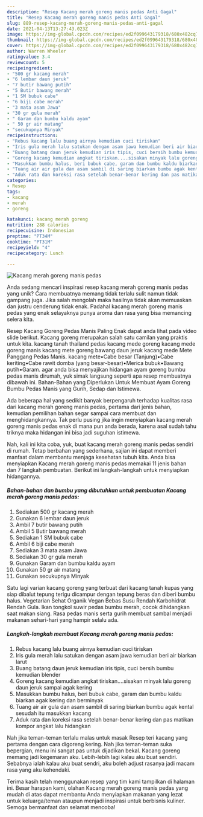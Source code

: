 ```yaml
---
description: "Resep Kacang merah goreng manis pedas Anti Gagal"
title: "Resep Kacang merah goreng manis pedas Anti Gagal"
slug: 889-resep-kacang-merah-goreng-manis-pedas-anti-gagal
date: 2021-04-13T13:27:43.023Z
image: https://img-global.cpcdn.com/recipes/ed2f099643179318/680x482cq70/kacang-merah-goreng-manis-pedas-foto-resep-utama.jpg
thumbnail: https://img-global.cpcdn.com/recipes/ed2f099643179318/680x482cq70/kacang-merah-goreng-manis-pedas-foto-resep-utama.jpg
cover: https://img-global.cpcdn.com/recipes/ed2f099643179318/680x482cq70/kacang-merah-goreng-manis-pedas-foto-resep-utama.jpg
author: Warren Wheeler
ratingvalue: 3.4
reviewcount: 5
recipeingredient:
- "500 gr kacang merah"
- "6 lembar daun jeruk"
- "7 butir bawang putih"
- "5 Butir bawang merah"
- "1 SM bubuk cabe"
- "6 biji cabe merah"
- "3 mata asam Jawa"
- "30 gr gula merah"
- " Garam dan bumbu kaldu ayam"
- " 50 gr air matang"
- "secukupnya Minyak"
recipeinstructions:
- "Rebus kacang lalu buang airnya kemudian cuci tiriskan"
- "Iris gula merah lalu satukan dengan asam jawa kemudian beri air biarkan larut"
- "Buang batang daun jeruk kemudian iris tipis, cuci bersih bumbu kemudian blender"
- "Goreng kacang kemudian angkat tiriskan....sisakan minyak lalu goreng daun jeruk sampai agak kering"
- "Masukkan bumbu halus, beri bubuk cabe, garam dan bumbu kaldu biarkan agak kering dan berminyak"
- "Tuang air air gula dan asam sambil di saring biarkan bumbu agak kental sesudah itu masukkan kacang"
- "Aduk rata dan koreksi rasa setelah benar-benar kering dan pas matikan kompor angkat lalu hidangkan"
categories:
- Resep
tags:
- kacang
- merah
- goreng

katakunci: kacang merah goreng 
nutrition: 288 calories
recipecuisine: Indonesian
preptime: "PT34M"
cooktime: "PT31M"
recipeyield: "4"
recipecategory: Lunch

---
```



![Kacang merah goreng manis pedas](https://img-global.cpcdn.com/recipes/ed2f099643179318/680x482cq70/kacang-merah-goreng-manis-pedas-foto-resep-utama.jpg)

Anda sedang mencari inspirasi resep kacang merah goreng manis pedas yang unik? Cara membuatnya memang tidak terlalu sulit namun tidak gampang juga. Jika salah mengolah maka hasilnya tidak akan memuaskan dan justru cenderung tidak enak. Padahal kacang merah goreng manis pedas yang enak selayaknya punya aroma dan rasa yang bisa memancing selera kita.

Resep Kacang Goreng Pedas Manis Paling Enak dapat anda lihat pada video slide berikut. Kacang goreng merupakan salah satu camilan yang praktis untuk kita. kacang tanah thailand pedas kacang mede goreng kacang mede goreng manis kacang mete goreng bawang daun jeruk kacang mede Mete Panggang Pedas Manis. kacang mete•Cabe besar (Tanjung)•Cabe keriting•Cabe rawit domba (yang besar-besar)•Merica bubuk•Bawang putih•Garam. agar anda bisa menyajikan hidangan ayam goreng bumbu pedas manis dirumah, yuk simak langsung seperti apa resep membuatnya dibawah ini. Bahan-Bahan yang Diperlukan Untuk Membuat Ayam Goreng Bumbu Pedas Manis yang Gurih, Sedap dan Istimewa.

Ada beberapa hal yang sedikit banyak berpengaruh terhadap kualitas rasa dari kacang merah goreng manis pedas, pertama dari jenis bahan, kemudian pemilihan bahan segar sampai cara membuat dan menghidangkannya. Tak perlu pusing jika ingin menyiapkan kacang merah goreng manis pedas enak di mana pun anda berada, karena asal sudah tahu triknya maka hidangan ini bisa jadi suguhan istimewa.


Nah, kali ini kita coba, yuk, buat kacang merah goreng manis pedas sendiri di rumah. Tetap berbahan yang sederhana, sajian ini dapat memberi manfaat dalam membantu menjaga kesehatan tubuh kita. Anda bisa menyiapkan Kacang merah goreng manis pedas memakai 11 jenis bahan dan 7 langkah pembuatan. Berikut ini langkah-langkah untuk menyiapkan hidangannya.

<!--inarticleads1-->

##### Bahan-bahan dan bumbu yang dibutuhkan untuk pembuatan Kacang merah goreng manis pedas:

1. Sediakan 500 gr kacang merah
1. Gunakan 6 lembar daun jeruk
1. Ambil 7 butir bawang putih
1. Ambil 5 Butir bawang merah
1. Sediakan 1 SM bubuk cabe
1. Ambil 6 biji cabe merah
1. Sediakan 3 mata asam Jawa
1. Sediakan 30 gr gula merah
1. Gunakan  Garam dan bumbu kaldu ayam
1. Gunakan  50 gr air matang
1. Gunakan secukupnya Minyak


Satu lagi varian kacang goreng yang terbuat dari kacang tanah kupas yang siap dibalut tepung terigu dicampur dengan tepung beras dan diberi bumbu halus. Vegetarian Sehat Organik Vegan Bebas Susu Rendah Karbohidrat Rendah Gula. Ikan tongkol suwir pedas bumbu merah, cocok dihidangkan saat makan siang. Rasa pedas manis serta gurih membuat sambal menjadi makanan sehari-hari yang hampir selalu ada. 

<!--inarticleads2-->

##### Langkah-langkah membuat Kacang merah goreng manis pedas:

1. Rebus kacang lalu buang airnya kemudian cuci tiriskan
1. Iris gula merah lalu satukan dengan asam jawa kemudian beri air biarkan larut
1. Buang batang daun jeruk kemudian iris tipis, cuci bersih bumbu kemudian blender
1. Goreng kacang kemudian angkat tiriskan....sisakan minyak lalu goreng daun jeruk sampai agak kering
1. Masukkan bumbu halus, beri bubuk cabe, garam dan bumbu kaldu biarkan agak kering dan berminyak
1. Tuang air air gula dan asam sambil di saring biarkan bumbu agak kental sesudah itu masukkan kacang
1. Aduk rata dan koreksi rasa setelah benar-benar kering dan pas matikan kompor angkat lalu hidangkan


Nah jika teman-teman terlalu malas untuk masak Resep teri kacang yang pertama dengan cara digoreng kering. Nah jika teman-teman suka bepergian, menu ini sangat pas untuk dijadikan bekal. Kacang goreng memang jadi kegemaran aku. Lebih-lebih lagi kalau aku buat sendiri. Sebabnya ialah kalau aku buat sendri, aku boleh adjust rasanya jadi macam rasa yang aku kehendaki. 

Terima kasih telah menggunakan resep yang tim kami tampilkan di halaman ini. Besar harapan kami, olahan Kacang merah goreng manis pedas yang mudah di atas dapat membantu Anda menyiapkan makanan yang lezat untuk keluarga/teman ataupun menjadi inspirasi untuk berbisnis kuliner. Semoga bermanfaat dan selamat mencoba!
